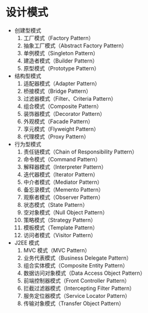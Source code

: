 # 设计模式

-   创建型模式
    1.  工厂模式（Factory Pattern）
    2.  抽象工厂模式（Abstract Factory Pattern）
    3.  单例模式（Singleton Pattern）
    4.  建造者模式（Builder Pattern）
    5.  原型模式（Prototype Pattern）
-   结构型模式
    1.  适配器模式（Adapter Pattern）
    2.  桥接模式（Bridge Pattern）
    3.  过滤器模式（Filter、Criteria Pattern）
    4.  组合模式（Composite Pattern）
    5.  装饰器模式（Decorator Pattern）
    6.  外观模式（Facade Pattern）
    7.  享元模式（Flyweight Pattern）
    8.  代理模式（Proxy Pattern）
-   行为型模式
    1.  责任链模式（Chain of Responsibility Pattern）
    2.  命令模式（Command Pattern）
    3.  解释器模式（Interpreter Pattern）
    4.  迭代器模式（Iterator Pattern）
    5.  中介者模式（Mediator Pattern）
    6.  备忘录模式（Memento Pattern）
    7.  观察者模式（Observer Pattern）
    8.  状态模式（State Pattern）
    9.  空对象模式（Null Object Pattern）
    10. 策略模式（Strategy Pattern）
    11. 模板模式（Template Pattern）
    12. 访问者模式（Visitor Pattern）
-   J2EE 模式
    1.  MVC 模式（MVC Pattern）
    2.  业务代表模式（Business Delegate Pattern）
    3.  组合实体模式（Composite Entity Pattern）
    4.  数据访问对象模式（Data Access Object Pattern）
    5.  前端控制器模式（Front Controller Pattern）
    6.  拦截过滤器模式（Intercepting Filter Pattern）
    7.  服务定位器模式（Service Locator Pattern）
    8.  传输对象模式（Transfer Object Pattern）
